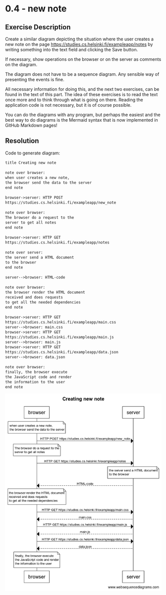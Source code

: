 # 0.4 - new note

## Exercise Description

Create a similar diagram depicting the situation where the user creates a new note on the page <https://studies.cs.helsinki.fi/exampleapp/notes> by writing something into the text field and clicking the Save button.

If necessary, show operations on the browser or on the server as comments on the diagram.

The diagram does not have to be a sequence diagram. Any sensible way of presenting the events is fine.

All necessary information for doing this, and the next two exercises, can be found in the text of this part. The idea of these exercises is to read the text once more and to think through what is going on there. Reading the application code is not necessary, but it is of course possible.

You can do the diagrams with any program, but perhaps the easiest and the best way to do diagrams is the Mermaid syntax that is now implemented in GitHub Markdown pages!

## Resolution

Code to generate diagram:

```text
title Creating new note

note over browser:
when user creates a new note,
the browser send the data to the server
end note

browser->server: HTTP POST https://studies.cs.helsinki.fi/exampleapp/new_note

note over browser:
The browser do a request to the 
server to get all notes
end note

browser->server: HTTP GET https://studies.cs.helsinki.fi/exampleapp/notes

note over server:
the server send a HTML document
to the browser
end note

server-->browser: HTML-code

note over browser:
the browser render the HTML document
received and does requests 
to get all the needed dependencies
end note

browser->server: HTTP GET https://studies.cs.helsinki.fi/exampleapp/main.css
server-->browser: main.css
browser->server: HTTP GET https://studies.cs.helsinki.fi/exampleapp/main.js
server-->browser: main.js
browser->server: HTTP GET https://studies.cs.helsinki.fi/exampleapp/data.json
server-->browser: data.json

note over browser:
finally, the browser execute
the JavaScript code and render
the information to the user
end note
```

![Creating new note](./img/creating_new_note.png "Optional title")
